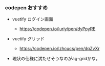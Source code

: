 ### codepen おすすめ

- vuetify ログイン画面
  -  https://codepen.io/luriy/pen/dyPpyRE 
- vuetify グリッド
  -  https://codepen.io/lzhoucs/pen/dqZvXr 



- 現状の仕様に満たせそうなのがag-gridかな。

